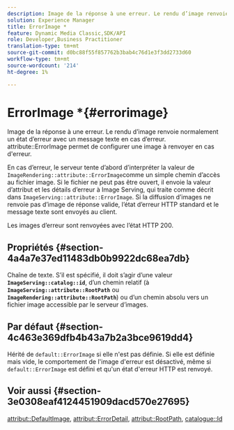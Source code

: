 ```yaml
---
description: Image de la réponse à une erreur. Le rendu d’image renvoie normalement un état d’erreur avec un message texte en cas d’erreur. L'attribut ErrorImage permet de configurer une image à renvoyer en cas d'erreur.
solution: Experience Manager
title: ErrorImage *
feature: Dynamic Media Classic,SDK/API
role: Developer,Business Practitioner
translation-type: tm+mt
source-git-commit: d0bc88f55f857762b3bab4c76d1e3f3dd2733d60
workflow-type: tm+mt
source-wordcount: '214'
ht-degree: 1%

---
```



# ErrorImage *{#errorimage}

Image de la réponse à une erreur. Le rendu d’image renvoie normalement un état d’erreur avec un message texte en cas d’erreur. attribute::ErrorImage permet de configurer une image à renvoyer en cas d&#39;erreur.

En cas d’erreur, le serveur tente d’abord d’interpréter la valeur de `ImageRendering::attribute::ErrorImage`comme un simple chemin d’accès au fichier image. Si le fichier ne peut pas être ouvert, il envoie la valeur d’attribut et les détails d’erreur à Image Serving, qui traite comme décrit dans `ImageServing::attribute::ErrorImage`. Si la diffusion d’images ne renvoie pas d’image de réponse valide, l’état d’erreur HTTP standard et le message texte sont envoyés au client.

Les images d’erreur sont renvoyées avec l’état HTTP 200.

## Propriétés {#section-4a4a7e37ed11483db0b9922dc68ea7db}

Chaîne de texte. S’il est spécifié, il doit s’agir d’une valeur **`ImageServing::catalog::id`**, d’un chemin relatif (à **`ImageServing::attribute::RootPath`** ou **`ImageRendering::attribute::RootPath`**) ou d’un chemin absolu vers un fichier image accessible par le serveur d’images.

## Par défaut {#section-4c463e369dfb4b43a7b2a3bce9619dd4}

Hérité de `default::ErrorImage` si elle n&#39;est pas définie. Si elle est définie mais vide, le comportement de l&#39;image d&#39;erreur est désactivé, même si `default::ErrorImage` est défini et qu&#39;un état d&#39;erreur HTTP est renvoyé.

## Voir aussi {#section-3e0308eaf4124451909dacd570e27695}

[attribut::DefaultImage](../../../../../ir-api/material-cat/image-rendering-api-ref/c-ir-material-catalog/c-ir-attributes-reference/r-ir-defaultpix.md#reference-102c98f9b5d24d2aaaeb756653fb0e6f),  [attribut::ErrorDetail](../../../../../ir-api/material-cat/image-rendering-api-ref/c-ir-material-catalog/c-ir-attributes-reference/r-ir-errordetail.md#reference-123b56eed6cf49cea6e0490672b7c53b),  [attribut::RootPath](../../../../../ir-api/material-cat/image-rendering-api-ref/c-ir-material-catalog/c-ir-attributes-reference/r-ir-rootpath.md#reference-a4d7c96b62e14fcbad1740c702f160f3),  [catalogue::Id](../../../../../ir-api/material-cat/image-rendering-api-ref/c-ir-material-catalog/c-ir-material-data-reference/r-ir-id.md#reference-cba2a53a952e403fb57a4e8569f9cf85)
